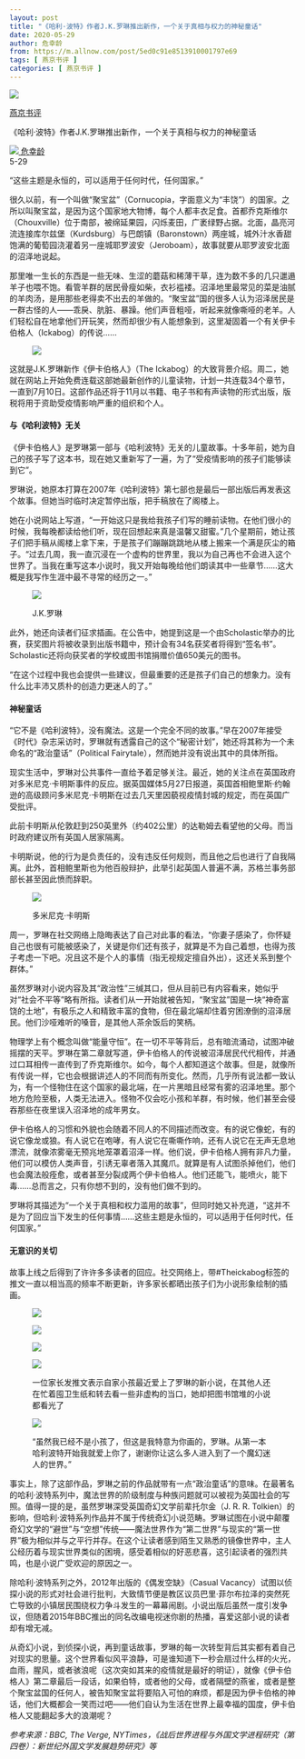 ```yaml
---
layout: post
title: "《哈利·波特》作者J.K.罗琳推出新作，一个关于真相与权力的神秘童话"
date: 2020-05-29
author: 危幸龄
from: https://m.allnow.com/post/5ed0c91e8513910001797e69
tags: [ 燕京书评 ]
categories: [ 燕京书评 ]
---
```


<div class="main" data-v-7f77c10f="" data-v-c130297e="">
 <div class="head-img-wrap" data-v-7f77c10f="">
  <img class="head-img" data-v-7f77c10f="" src="//img.allhistory.com/5ed0c10aa4188f00017711a3.png?imageView2/2/w/750"/>
  <!-- -->
 </div>
 <div class="column-wrap" data-v-7f77c10f="">
  <p class="column" data-v-7f77c10f="">
   <a class="column-link" data-v-7f77c10f="" href="/column/199">
    燕京书评
   </a>
   <!-- -->
  </p>
  <p class="title" data-v-7f77c10f="">
   《哈利·波特》作者J.K.罗琳推出新作，一个关于真相与权力的神秘童话
  </p>
 </div>
 <div class="author-wrap" data-v-7f77c10f="">
  <div class="left" data-v-7f77c10f="">
   <a class="single-avatar" data-v-7f77c10f="" href="/user/782354">
    <img data-v-7f77c10f="" src="//pic.allhistory.com/T1VaZCBsZ51RCvBVdK.jpg?imageView2/2/w/64"/>
   </a>
   <a class="single-name" data-v-7f77c10f="" href="/user/782354">
    危幸龄
   </a>
   <div class="icon" data-v-7f77c10f="">
   </div>
  </div>
  <div class="time" data-v-7f77c10f="">
   5-29
  </div>
 </div>
 <div class="abstract-wrap" data-v-7f77c10f="">
  <p class="abstract" data-v-7f77c10f="">
   “这些主题是永恒的，可以适用于任何时代，任何国家。”
  </p>
 </div>
 <div data-v-7f77c10f="" id="article-content">
  <p>
   很久以前，有一个叫做“聚宝盆”（Cornucopia，字面意义为“丰饶”）的国家。之所以叫聚宝盆，是因为这个国家地大物博，每个人都丰衣足食。首都乔克斯维尔（Chouxville）位于南部，被绵延果园，闪烁麦田，广袤绿野占据。北面，晶亮河流连接库尔兹堡（Kurdsburg）与巴朗镇（Baronstown）两座城，城外汁水香甜饱满的葡萄园浇灌着另一座城耶罗波安（Jeroboam），故事就要从耶罗波安北面的沼泽地说起。
  </p>
  <p>
  </p>
  <p>
   那里唯一生长的东西是一些无味、生涩的蘑菇和稀薄干草，连为数不多的几只邋遢羊子也喂不饱。看管羊群的居民骨瘦如柴，衣衫褴褛。沼泽地里最常见的菜是油腻的羊肉汤，是用那些老得卖不出去的羊做的。“聚宝盆”国的很多人认为沼泽居民是一群古怪的人——乖戾、肮脏、暴躁。他们声音粗哑，听起来就像嘶哑的老羊。人们轻松自在地拿他们开玩笑，然而却很少有人能想象到，这里凝固着一个有关伊卡伯格人（Ickabog）的传说……
  </p>
  <figure class="image-box dls-image-block dls-media-image">
   <img src="//img.allhistory.com/5ed0c05ad7f8a70001cf4ef8.png?imageView2/2/w/800"/>
   <figcaption class="dls-image-capture">
    <p>
    </p>
   </figcaption>
  </figure>
  <p>
   这就是J.K.罗琳新作《伊卡伯格人》（The Ickabog）的大致背景介绍。周二，她就在网站上开始免费连载这部她最新创作的儿童读物，计划一共连载34个章节，一直到7月10日。这部作品还将于11月以书籍、电子书和有声读物的形式出版，版税将用于资助受疫情影响严重的组织和个人。
  </p>
  <p>
  </p>
  <h4>
   与《哈利波特》无关
  </h4>
  <p>
  </p>
  <p>
   《伊卡伯格人》是罗琳第一部与《哈利波特》无关的儿童故事。十多年前，她为自己的孩子写了这本书，现在她又重新写了一遍，为了“受疫情影响的孩子们能够读到它”。
  </p>
  <p>
  </p>
  <p>
   罗琳说，她原本打算在2007年《哈利波特》第七部也是最后一部出版后再发表这个故事。但她当时临时决定暂停出版，把手稿放在了阁楼上。
  </p>
  <p>
  </p>
  <p>
   她在小说网站上写道，“一开始这只是我给我孩子们写的睡前读物。在他们很小的时候，我每晚都读给他们听，现在回想起来真是温馨又甜蜜。”几个星期前，她让孩子们把手稿从阁楼上拿下来，于是孩子们蹦蹦跳跳地从楼上搬来一个满是灰尘的箱子。“过去几周，我一直沉浸在一个虚构的世界里，我以为自己再也不会进入这个世界了。当我在重写这本小说时，我又开始每晚给他们朗读其中一些章节……这大概是我写作生涯中最不寻常的经历之一。”
  </p>
  <figure class="image-box dls-image-block dls-media-image">
   <img src="//img.allhistory.com/5ed0c080a4188f000177119b.png?imageView2/2/w/800"/>
   <figcaption class="dls-image-capture">
    <p>
     J.K.罗琳
    </p>
   </figcaption>
  </figure>
  <p>
   此外，她还向读者们征求插画。在公告中，她提到这是一个由Scholastic举办的比赛，获奖图片将被收录到出版书籍中，预计会有34名获奖者将得到“签名书”。Scholastic还将向获奖者的学校或图书馆捐赠价值650美元的图书。
  </p>
  <p>
  </p>
  <p>
   “在这个过程中我也会提供一些建议，但最重要的还是孩子们自己的想象力。没有什么比丰沛又质朴的创造力更迷人的了。”
  </p>
  <p>
  </p>
  <h4>
   神秘童话
  </h4>
  <p>
  </p>
  <p>
   “它不是《哈利波特》，没有魔法。这是一个完全不同的故事。”早在2007年接受《时代》杂志采访时，罗琳就有透露自己的这个“秘密计划”，她还将其称为一个未命名的“政治童话”（Political Fairytale），然而她并没有说出其中的具体所指。
  </p>
  <p>
  </p>
  <p>
   现实生活中，罗琳对公共事件一直给予着足够关注。最近，她的关注点在英国政府对多米尼克·卡明斯事件的反应。据英国媒体5月27日报道，英国首相鲍里斯·约翰逊的高级顾问多米尼克·卡明斯在过去几天里因藐视疫情封城的规定，而在英国广受批评。
  </p>
  <p>
  </p>
  <p>
   此前卡明斯从伦敦赶到250英里外（约402公里）的达勒姆去看望他的父母。而当时政府建议所有英国人居家隔离。
  </p>
  <p>
  </p>
  <p>
   卡明斯说，他的行为是负责任的，没有违反任何规则，而且他之后也进行了自我隔离。此外，首相鲍里斯也为他百般辩护，此举引起英国人普遍不满，苏格兰事务部部长甚至因此愤而辞职。
  </p>
  <figure class="image-box dls-image-block dls-media-image">
   <img src="//img.allhistory.com/5ed0c0e4d7f8a70001cf4efd.jpg?imageView2/2/w/800"/>
   <figcaption class="dls-image-capture">
    <p>
     多米尼克·卡明斯
    </p>
   </figcaption>
  </figure>
  <p>
   周一，罗琳在社交网络上隐晦表达了自己对此事的看法，“你妻子感染了，你怀疑自己也很有可能被感染了，关键是你们还有孩子，就算是不为自己着想，也得为孩子考虑一下吧。况且这不是个人的事情（指无视规定擅自外出），这还关系到整个群体。”
  </p>
  <p>
  </p>
  <p>
   虽然罗琳对小说内容及其“政治性”三缄其口，但从目前已有内容看来，她似乎对“社会不平等”略有所指。读者们从一开始就被告知，“聚宝盆”国是一块“神奇富饶的土地”，有极乐之人和精致丰富的食物，但在最北端却住着穷困潦倒的沼泽居民。他们沙哑难听的嗓音，是其他人茶余饭后的笑柄。
  </p>
  <p>
  </p>
  <p>
   物理学上有个概念叫做“能量守恒”。在一切不平等背后，总有暗流涌动，试图冲破摇摆的天平。罗琳在第二章就写道，伊卡伯格人的传说被沼泽居民代代相传，并通过口耳相传一直传到了乔克斯维尔。如今，每个人都知道这个故事。但是，就像所有传说一样，它也会根据讲述人的不同而有所变化。然而，几乎所有说法都一致认为，有一个怪物住在这个国家的最北端，在一片黑暗且经常有雾的沼泽地里。那个地方危险至极，人类无法进入。怪物不仅会吃小孩和羊群，有时候，他们甚至会侵吞那些在夜里误入沼泽地的成年男女。
  </p>
  <p>
  </p>
  <p>
   伊卡伯格人的习惯和外貌也会随着不同人的不同描述而改变。有的说它像蛇，有的说它像龙或狼。有人说它在咆哮，有人说它在嘶嘶作响，还有人说它在无声无息地漂流，就像浓雾毫无预兆地笼罩着沼泽一样。他们说，伊卡伯格人拥有非凡力量，他们可以模仿人类声音，引诱无辜者落入其魔爪。就算是有人试图杀掉他们，他们也会魔法般痊愈，或者甚至分裂成两个伊卡伯格人。他们还能飞，能喷火，能下毒……总而言之，只有你想不到的，没有他们做不到的。
  </p>
  <p>
  </p>
  <p>
   罗琳将其描述为“一个关于真相和权力滥用的故事”，但同时她又补充道，“这并不是为了回应当下发生的任何事情……这些主题是永恒的，可以适用于任何时代，任何国家。”
  </p>
  <p>
  </p>
  <h4>
   无意识的关切
  </h4>
  <p>
  </p>
  <p>
   故事上线之后得到了许许多多读者的回应。社交网络上，带#Theickabog标签的推文一直以相当高的频率不断更新，许多家长都晒出孩子们为小说形象绘制的插画。
  </p>
  <figure class="image-box dls-image-block dls-media-image">
   <img src="//img.allhistory.com/5ed0bd1ca4188f0001771168.png?imageView2/2/w/800"/>
   <figcaption class="dls-image-capture">
    <p>
    </p>
   </figcaption>
  </figure>
  <figure class="image-box dls-image-block dls-media-image">
   <img src="//img.allhistory.com/5ed0bd34d7f8a70001cf4ecc.png?imageView2/2/w/800"/>
   <figcaption class="dls-image-capture">
    <p>
    </p>
   </figcaption>
  </figure>
  <figure class="image-box dls-image-block dls-media-image">
   <img src="//img.allhistory.com/5ed0bd48d7f8a70001cf4ece.png?imageView2/2/w/800"/>
   <figcaption class="dls-image-capture">
    <p>
    </p>
   </figcaption>
  </figure>
  <figure class="image-box dls-image-block dls-media-image">
   <img src="//img.allhistory.com/5ed0bd60a4188f000177116f.png?imageView2/2/w/800"/>
   <figcaption class="dls-image-capture">
    <p>
     一位家长发推文表示自家小孩最近爱上了罗琳的新小说，在其他人还在忙着囤卫生纸和转去看一些非虚构的当口，她却把图书馆堆的小说都看光了
    </p>
   </figcaption>
  </figure>
  <figure class="image-box dls-image-block dls-media-image">
   <img src="//img.allhistory.com/5ed0bd6fa4188f0001771172.png?imageView2/2/w/800"/>
   <figcaption class="dls-image-capture">
    <p>
     “虽然我已经不是小孩了，但这是我特意为你画的，罗琳。从第一本哈利波特开始我就爱上你了，谢谢你让这么多人进入到了一个魔幻迷人的世界。”
    </p>
   </figcaption>
  </figure>
  <p>
   事实上，除了这部作品，罗琳之前的作品就带有一点“政治童话”的意味。在最著名的哈利·波特系列中，魔法世界的阶级制度与种族问题就可以被视为英国社会的写照。值得一提的是，虽然罗琳深受英国奇幻文学前辈托尔金（J. R. R. Tolkien）的影响，但哈利·波特系列作品并不属于传统奇幻小说范畴。罗琳试图在小说中颠覆奇幻文学的“避世”与“空想”传统——魔法世界作为“第二世界”与现实的“第一世界”极为相似并与之平行并存。在这个让读者感到陌生又熟悉的镜像世界中，主人公经历着与现实世界类似的困境，感受着相似的好恶悲喜，这引起读者的强烈共鸣，也是小说广受欢迎的原因之一。
  </p>
  <p>
  </p>
  <p>
   除哈利·波特系列之外，2012年出版的《偶发空缺》（Casual Vacancy）试图以侦探小说的形式对社会进行批判，大致情节便是教区议员巴里·菲尔布拉泽的突然死亡导致的小镇居民围绕权力争斗发生的一幕幕闹剧。小说出版后虽然一度引发争议，但随着2015年BBC推出的同名改编电视迷你剧的热播，喜爱这部小说的读者却有增无减。
  </p>
  <p>
  </p>
  <p>
   从奇幻小说，到侦探小说，再到童话故事，罗琳的每一次转型背后其实都有着自己对现实的思量。这个世界看似风平浪静，可是谁知道下一秒会扇过什么样的火光，血雨，腥风，或者骇浪呢（这次突如其来的疫情就是最好的明证），就像《伊卡伯格人》第二章最后一段话，如果伯特，或者他的父母，或者隔壁的燕雀，或者是整个聚宝盆国的任何人，被告知聚宝盆将要陷入可怕的麻烦，都是因为伊卡伯格的神话，他们大概都会一笑而过吧——他们自认为生活在世界上最幸福的国度，伊卡伯格人又能翻起多大的浪潮呢？
  </p>
  <p>
  </p>
  <p>
   <em>
    参考来源：BBC, The Verge, NYTimes，《战后世界进程与外国文学进程研究（第四卷）：新世纪外国文学发展趋势研究》等
   </em>
  </p>
 </div>
</div>

